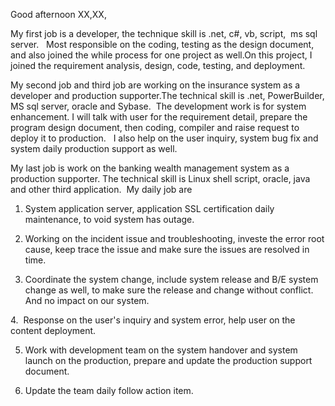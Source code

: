 Good afternoon XX,XX,

My first job is a developer, the technique skill is .net, c#, vb, script,  ms sql server.   Most responsible on the coding, testing as
the design document, and also joined the while process for one project as well.On this project, I joined the requirement analysis, design, code, testing, and
deployment.  

My second job and third job are working on the insurance system as a developer and production supporter.The technical skill is .net, PowerBuilder, MS sql server, oracle and Sybase.  The development work is for system
enhancement. I will talk with user for the requirement detail, prepare the program design document, then coding, compiler and raise request to deploy it to
production.   I also help on the user inquiry, system bug fix and system daily production support as well. 

My last job is work on the banking wealth management system as a production supporter. The technical skill is Linux shell script, oracle, java and other third application.  My daily job are 
1. System application server, application SSL certification daily maintenance, to void system has outage. 

2. Working on the incident issue and troubleshooting, investe the error root cause, keep trace the issue and make sure the issues are
resolved in time.

3. Coordinate the system change, include system release and B/E system change as well, to make sure the release and change without conflict. And no impact on our system.

4.  Response on the user's inquiry and system error, help user on the content deployment. 

5. Work with development team on the system handover and system launch on the production, prepare and update the production support
document.

6. Update the team daily follow action item.

